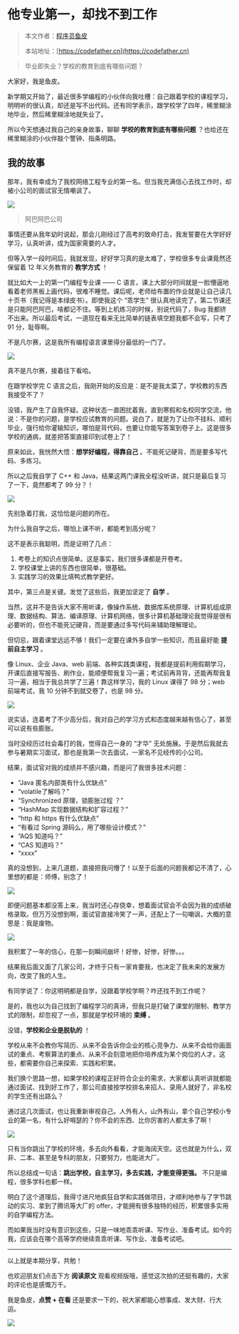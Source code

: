 # 他专业第一，却找不到工作

> 本文作者：[程序员鱼皮](https://yuyuanweb.feishu.cn/wiki/Abldw5WkjidySxkKxU2cQdAtnah)
>
> 本站地址：[https://codefather.cn](https://codefather.cn)

> 毕业即失业？学校的教育到底有哪些问题？

大家好，我是鱼皮。

新学期又开始了，最近很多学编程的小伙伴向我吐槽：自己跟着学校的课程学习，明明听的很认真，却还是写不出代码。还有同学表示，跟学校学了四年，稀里糊涂地毕业，然后稀里糊涂地就失业了。

所以今天想通过我自己的亲身故事，聊聊 **学校的教育到底有哪些问题** ？也给还在稀里糊涂的小伙伴敲个警钟、指条明路。

## 我的故事

那年，我有幸成为了我校网络工程专业的第一名。但当我充满信心去找工作时，却被小公司的面试官无情嘲讽了。

![](https://pic.yupi.icu/5563/202311021954445.png)

>  阿巴阿巴公司

事情还要从我年幼时说起，那会儿刚经过了高考的致命打击，我发誓要在大学好好学习，认真听讲，成为国家需要的人才。

但等入学一段时间后，我就发现，好好学习真的是太难了，学校很多专业课竟然还保留着 12 年义务教育的 **教学方式** ！

就比如大一上的第一门编程专业课 —— C 语言，课上大部分时间就是一脸懵逼地看着老师黑板上画代码，很难不睡觉。课后呢，老师给布置的作业就是让自己读几十页书（我记得是本绿皮书）。即使我这个 “乖学生” 很认真地读完了，第二节课还是只能阿巴阿巴，啥都记不住。等到上机练习的时候，别说代码了，Bug 我都挤不出来。所以最后考试，一道现在看来无比简单的链表填空题我都不会写，只考了 91 分，耻辱啊。

不是凡尔赛，这是我所有编程语言课里得分最低的一门了。

![](https://pic.yupi.icu/5563/202311021954080.png)

真不是凡尔赛，接着往下看哈。

在跟学校学完 C 语言之后，我刚开始的反应是：是不是我太菜了，学校教的东西我接受不了？

没错，我产生了自我怀疑。这种状态一直困扰着我，直到寒假和名校同学交流，他说：不是你的问题，是学校应试教育的问题。说白了，就是为了让你不挂科、顺利毕业，强行给你灌输知识，哪怕是背代码，也要让你能写答案到卷子上。这是很多学校的通病，就差把答案直接印到试卷上了！

原来如此，我恍然大悟：**想学好编程，得靠自己** 。不能死记硬背，而是要多写代码、多练习。

所以之后我自学了 C++ 和 Java，结果这两门课我全程没听讲，就只是最后复习了一下，竟然都考了 99 分？！

![](https://pic.yupi.icu/5563/202311021954951.png)

先别急着打我，这恰恰是问题的所在。

为什么我自学之后，哪怕上课不听，都能考到高分呢？

这不是表示我聪明，而是证明了几点：

1. 考卷上的知识点很简单。这是事实，我们很多课都是开卷考。
2. 学校课堂上讲的东西也很简单，很基础。
3. 实践学习的效果比填鸭式教学更好。

其中，第三点是关键。发觉了这些后，我更加坚定了 **自学** 。

当然，这并不是告诉大家不用听课，像操作系统、数据库系统原理、计算机组成原理、数据结构、算法、编译原理、计算机网络，很多计算机基础理论我觉得是很有必要听的，但也不能死记硬背，而是要通过多写代码来辅助理解理论。

但切忌，跟着课堂远远不够！我们一定要在课外多自学一些知识，而且最好能 **提前自主学习** 。

像 Linux、企业 Java、web 前端、各种实践类课程，我都是提前利用假期学习，开课后直接写报告、刷作业，能顺便帮我复习一遍；考试前再背背，还能再帮我复习一遍，相当于我总共学了三遍！靠这样学习，我的 Linux 课得了 98 分；web 前端考试，我 10 分钟不到就交卷了，也是 98 分。

![](https://pic.yupi.icu/5563/202311021954969.png)

说实话，连着考了不少高分后，我对自己的学习方式和态度越来越有信心了，甚至可以说有些膨胀。

当时没经历过社会毒打的我，觉得自己一身的 “才华” 无处施展。于是然后我就去参与暑期实习面试，那也是我第一次去面试，一家名不见经传的小公司。

结果，面试官对我的成绩并不感兴趣，而是问了我很多技术问题：

- “Java 匿名内部类有什么优缺点”
- “volatile了解吗？”
- “Synchronized 原理，锁膨胀过程 ？”
- “HashMap 实现数据结构和扩容过程？”
- “http 和 https 有什么优缺点”
- “有看过 Spring 源码么，用了哪些设计模式？”
- “AQS 知道吗？”
- “CAS 知道吗？”
- “xxxx”

真的没想到，上来几道题，直接把我问懵了！以至于后面的问题我都记不清了，心里想的都是：师傅，别念了！

![](https://pic.yupi.icu/5563/202311021954076.png)

即便问题基本都没答上来，我当时还心存侥幸，想着面试官会不会因为我的成绩破格录取。但万万没想到啊，面试官直接冷笑了一声，还配上了一句嘲讽，大概的意思是：我是废物。

![](https://pic.yupi.icu/5563/202311021954113.png)

我积累了一年的信心，在那一刻瞬间崩坏！好惨，好惨，好惨。。。

结果我后面又面了几家公司，才终于只有一家肯要我，也决定了我未来的发展方向，改变了我的人生。

有同学说了：你这明明都是自学，没跟着学校学啊？咋还找不到工作呢？

是的，我也以为自己找到了编程学习的真谛，但我只是打破了课堂的限制、教学方式的限制，却忽视了一点，那就是学校环境的 **束缚** 。

没错，**学校和企业是脱轨的** ！

学校从来不会教你写简历、从来不会告诉你企业的核心竞争力、从来不会给你画面试的重点、考察算法的重点、从来不会刻意地把你培养成为某个岗位的人才。这些，都需要你自己来探索、实践和积累。

我们换个思路一想，如果学校的课程正好符合企业的需求，大家都认真听讲就都能通过面试、找到好工作了，那公司直接按学校排名来招人、录用人就好了，非名校的学生还有出路么？

通过这几次面试，也让我重新审视自己。人外有人，山外有山，拿个自己学校小专业的第一名，有什么好嘚瑟的？你不会的东西、比你厉害的人都太多了啊！

![](https://pic.yupi.icu/5563/202311021954470.png)

只有当你跳出了学校的环境，多去向外看看，才能海阔天空。这也就是为什么，双非、二本、甚至是专科的朋友，只要努力，也能进大厂。

所以总结成一句话：**跳出学校，自主学习，多去实践，才能变得更强。** 不只是编程，很多学科也都一样。

明白了这个道理后，我得寸进尺地疯狂自学和实践做项目，才顺利地参与了字节跳动的实习、拿到了腾讯等大厂的 offer，才能拥有很多独特的经历，积累很多实用的自学编程方法。

而如果我当时没有意识到这些，只是一味地乖乖听课、写作业、准备考试。如今的我，应该会在哪个高等学府继续乖乖听课、写作业、准备考试吧。



------


以上就是本期分享，共勉！

也欢迎朋友们点击下方 **阅读原文** 观看视频版哦，感觉这次拍的还挺有趣的，大家的评论也是感慨万千。

我是鱼皮，**点赞 + 在看** 还是要求一下的，祝大家都能心想事成、发大财、行大运。

![](https://pic.yupi.icu/5563/202311021954491.png)